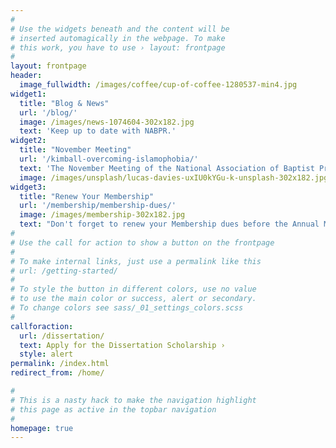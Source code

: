 ```yaml
---
#
# Use the widgets beneath and the content will be
# inserted automagically in the webpage. To make
# this work, you have to use › layout: frontpage
#
layout: frontpage
header:
  image_fullwidth: /images/coffee/cup-of-coffee-1280537-min4.jpg
widget1:
  title: "Blog & News"
  url: '/blog/'
  image: /images/news-1074604-302x182.jpg
  text: 'Keep up to date with NABPR.'
widget2:
  title: "November Meeting"
  url: '/kimball-overcoming-islamophobia/'
  text: 'The November Meeting of the National Association of Baptist Professors of Religion will take place from during the American Academy of Religion Annual Meeting in San Diego.'
  image: /images/unsplash/lucas-davies-uxIU0kYGu-k-unsplash-302x182.jpg
widget3:
  title: "Renew Your Membership"
  url: '/membership/membership-dues/'
  image: /images/membership-302x182.jpg
  text: "Don't forget to renew your Membership dues before the Annual Meeting."
#
# Use the call for action to show a button on the frontpage
#
# To make internal links, just use a permalink like this
# url: /getting-started/
#
# To style the button in different colors, use no value
# to use the main color or success, alert or secondary.
# To change colors see sass/_01_settings_colors.scss
#
callforaction:
  url: /dissertation/
  text: Apply for the Dissertation Scholarship ›
  style: alert
permalink: /index.html
redirect_from: /home/

#
# This is a nasty hack to make the navigation highlight
# this page as active in the topbar navigation
#
homepage: true
---
```


